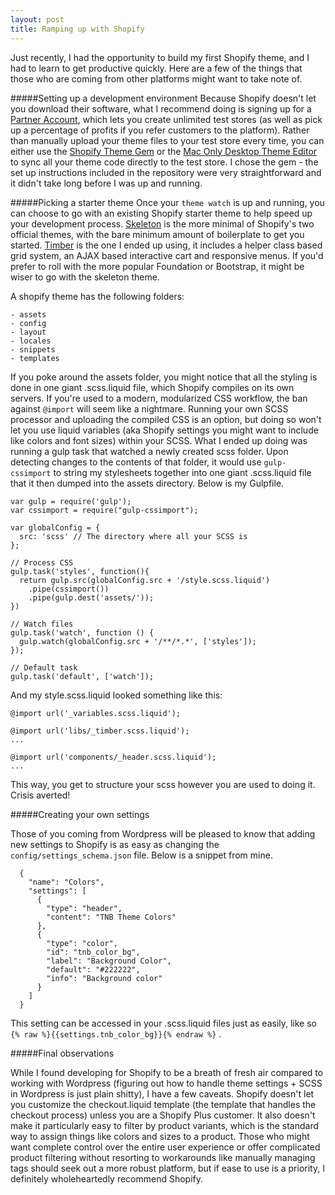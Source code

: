 ```yaml
---
layout: post
title: Ramping up with Shopify
---
```


Just recently, I had the opportunity to build my first Shopify theme, and I had to learn to get productive quickly. Here are a few of the things that those who are coming from other platforms might want to take note of.


#####Setting up a development environment
Because Shopify doesn't let you download their software, what I recommend doing is signing up for a [Partner Account](https://www.shopify.com/partners), which lets you create unlimited test stores (as well as pick up a percentage of profits if you refer customers to the platform). Rather than manually upload your theme files to your test store every time, you can either use the [Shopify Theme Gem](https://github.com/Shopify/shopify_theme) or the [Mac Only Desktop Theme Editor](https://apps.shopify.com/desktop-theme-editor) to sync all your theme code directly to the test store. I chose the gem - the set up instructions included in the repository were very straightforward and it didn't take long before I was up and running.

#####Picking a starter theme
Once your `theme watch` is up and running, you can choose to go with an existing Shopify starter theme to help speed up your development process. [Skeleton](http://shopify.github.io/skeleton-theme/) is the more minimal of Shopify's two official themes, with the bare minimum amount of boilerplate to get you started. [Timber](http://shopify.github.io/Timber/) is the one I ended up using, it includes a helper class based grid system, an AJAX based interactive cart and responsive menus. If you'd prefer to roll with the more popular Foundation or Bootstrap, it might be wiser to go with the skeleton theme.

A shopify theme has the following folders:

    - assets
    - config
    - layout
    - locales
    - snippets
    - templates
    
If you poke around the assets folder, you might notice that all the styling is done in one giant .scss.liquid file, which Shopify compiles on its own servers. If you're used to a modern, modularized CSS workflow, the ban against `@import` will seem like a nightmare. Running your own SCSS processor and uploading the compiled CSS is an option, but doing so won't let you use liquid variables (aka Shopify settings you might want to include like colors and font sizes) within your SCSS. What I ended up doing was running a gulp task that watched a newly created scss folder. Upon detecting changes to the contents of that folder, it would use `gulp-cssimport` to string my stylesheets together into one giant .scss.liquid file that it then dumped into the assets directory. Below is my Gulpfile.

    var gulp = require('gulp');
    var cssimport = require("gulp-cssimport");
    
    var globalConfig = {
      src: 'scss' // The directory where all your SCSS is
    };
    
    // Process CSS
    gulp.task('styles', function(){
      return gulp.src(globalConfig.src + '/style.scss.liquid')
        .pipe(cssimport())
        .pipe(gulp.dest('assets/'));
    })
    
    // Watch files
    gulp.task('watch', function () {
      gulp.watch(globalConfig.src + '/**/*.*', ['styles']);
    });
    
    // Default task
    gulp.task('default', ['watch']);

And my style.scss.liquid looked something like this:

    @import url('_variables.scss.liquid');
    
    @import url('libs/_timber.scss.liquid');
    ...
    
    @import url('components/_header.scss.liquid');
    ...

This way, you get to structure your scss however you are used to doing it. Crisis averted!

#####Creating your own settings

Those of you coming from Wordpress will be pleased to know that adding new settings to Shopify is as easy as changing the `config/settings_schema.json` file. Below is a snippet from mine.

      {
        "name": "Colors",
        "settings": [
          {
            "type": "header",
            "content": "TNB Theme Colors"
          },
          {
            "type": "color",
            "id": "tnb_color_bg",
            "label": "Background Color",
            "default": "#222222",
            "info": "Background color"
          }
        ]
      }
      
This setting can be accessed in your .scss.liquid files just as easily, like so `{% raw %}{{settings.tnb_color_bg}}{% endraw %}` .    

#####Final observations

While I found developing for Shopify to be a breath of fresh air compared to working with Wordpress (figuring out how to handle theme settings + SCSS in Wordpress is just plain shitty), I have a few caveats. Shopify doesn't let you customize the checkout.liquid template (the template that handles the checkout process) unless you are a Shopify Plus customer. It also doesn't make it particularly easy to filter by product variants, which is the standard way to assign things like colors and sizes to a product.  Those who might want complete control over the entire user experience or offer complicated product filtering without resorting to workarounds like manually managing tags should seek out a more robust platform, but if ease to use is a priority, I definitely wholeheartedly recommend Shopify.